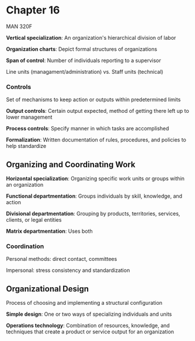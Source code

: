 # Chapter 16

MAN 320F

**Vertical specialization**: An organization's hierarchical division of labor

**Organization charts**: Depict formal structures of organizations

**Span of control**: Number of individuals reporting to a supervisor

Line units (managament/administration) vs. Staff units (technical)

### Controls

Set of mechanisms to keep action or outputs within predetermined limits

**Output controls**: Certain output expected, method of getting there left up to lower management

**Process controls**: Specify manner in which tasks are accomplished

**Formalization**: Written documentation of rules, procedures, and policies to help standardize

## Organizing and Coordinating Work

**Horizontal specialization**: Organizing specific work units or groups within an organization

**Functional departmentation**: Groups individuals by skill, knowledge, and action

**Divisional departmentation**: Grouping by products, territories, services, clients, or legal entities

**Matrix departmentation**: Uses both

### Coordination

Personal methods: direct contact, committees

Impersonal: stress consistency and standardization

## Organizational Design

Process of choosing and implementing a structural configuration

**Simple design**: One or two ways of specializing individuals and units

**Operations technology**: Combination of resources, knowledge, and techniques that create a product or service output for an organization